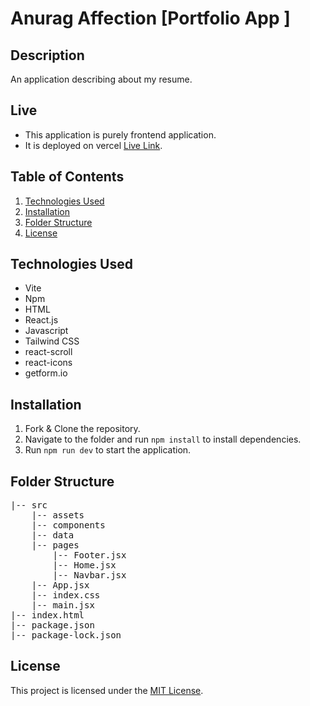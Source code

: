# Anurag Affection [Portfolio App ]

## Description

An application describing about my resume.

## Live

- This application is purely frontend application.
- It is deployed on vercel [Live Link](https://anuragaffection.vercel.app/).

## Table of Contents

1. [Technologies Used](#technologies-used)
2. [Installation ](#installation)
3. [Folder Structure](#folder-structure)
4. [License](#license)

## Technologies Used

- Vite
- Npm
- HTML
- React.js
- Javascript
- Tailwind CSS
- react-scroll 
- react-icons
- getform.io

## Installation

1. Fork & Clone the repository.
2. Navigate to the folder and run `npm install` to install dependencies.
3. Run `npm run dev` to start the application.

## Folder Structure

<pre>
|-- src
    |-- assets 
    |-- components
    |-- data 
    |-- pages
        |-- Footer.jsx 
        |-- Home.jsx 
        |-- Navbar.jsx 
    |-- App.jsx 
    |-- index.css 
    |-- main.jsx 
|-- index.html
|-- package.json
|-- package-lock.json
</pre>

## License

This project is licensed under the [MIT License](LICENSE).
